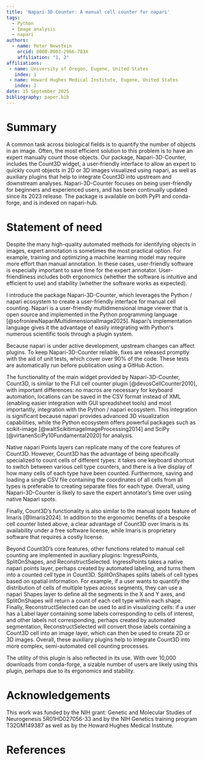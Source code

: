```yaml
---
title: 'Napari-3D-Counter: A manual cell counter for napari'
tags:
  - Python
  - Image analysis
  - napari
authors:
  - name: Peter Newstein
    orcid: 0000-0003-2966-783X
    affiliation: "1, 2"
affiliations:
 - name: University of Oregon, Eugene, United States
   index: 1
 - name: Howard Hughes Medical Institute, Eugene, United States
   index: 2
date: 15 September 2025
bibliography: paper.bib
---
```


# Summary

A common task across biological fields is to quantify the number of objects in
an image. Often, the most efficient solution to this problem is to have an
expert manually count those objects. Our package, Napari-3D-Counter, includes
the Count3D widget, a user-friendly interface to allow an expert to quickly
count objects in 2D or 3D images visualized using napari, as well as auxiliary
plugins that help to integrate Count3D into upstream and downstream analyses.
Napari-3D-Counter focuses on being user-friendly for beginners and experienced
users, and has been continually updated since its 2023 release. The package is
available on both PyPI and conda-forge, and is indexed on napari-hub.

# Statement of need

Despite the many high-quality automated methods for identifying objects in
images, expert annotation is sometimes the most practical option. For example,
training and optimizing a machine learning model may require more effort than
manual annotation. In these cases, user-friendly software is especially
important to save time for the expert annotator. User-friendliness includes
both ergonomics (whether the software is intuitive and efficient to use) and
stability (whether the software works as expected).

I introduce the package Napari-3D-Counter, which leverages the Python / napari
ecosystem to create a user-friendly interface for manual cell counting. Napari
is a user-friendly multidimensional image viewer that is open source and
implemented in the Python programming language
[@sofroniewNapariMultidimensionalImage2025]. Napari’s implementation language
gives it the advantage of easily integrating with Python's numerous scientific
tools through a plugin system. 

Because napari is under active development, upstream changes can affect
plugins. To keep Napari-3D-Counter reliable, fixes are released promptly with
the aid of unit tests, which cover over 90% of the code. These tests are
automatically run before publication using a GitHub Action.

The functionality of the main widget provided by Napari-3D-Counter, Count3D, is
similar to the FIJI cell counter plugin [@devosCellCounter2010], with
important differences: no macros are necessary for keyboard automation,
locations can be saved in the CSV format instead of XML (enabling easier
integration with GUI spreadsheet tools) and most importantly, integration with
the Python / napari ecosystem. This integration is significant because napari
provides advanced 3D visualization capabilities, while the Python ecosystem
offers powerful packages such as scikit-image
[@waltScikitimageImageProcessing2014] and SciPy
[@virtanenSciPy10Fundamental2020] for analysis.

Native napari Points layers can replicate many of the core features of Count3D.
However, Count3D has the advantage of being specifically specialized to count
cells of different types: it takes one keyboard shortcut to switch between
various cell type counters, and there is a live display of how many cells of
each type have been counted. Furthermore, saving and loading a single CSV file
containing the coordinates of all cells from all types is preferable to
creating separate files for each type. Overall, using Napari-3D-Counter is
likely to save the expert annotator’s time over using native Napari spots.

Finally, Count3D’s functionality is also similar to the manual spots feature of
Imaris [@Imaris2024]. In addition to the ergonomic benefits of a bespoke cell
counter listed above, a clear advantage of Count3D over Imaris is its
availability under a free software license, while Imaris is proprietary
software that requires a costly license.

Beyond Count3D’s core features, other functions related to manual cell counting
are implemented in auxiliary plugins: IngressPoints, SplitOnShapes, and
ReconstructSelected. IngressPoints takes a native napari points layer, perhaps
created by automated labeling, and turns them into a counted cell type in
Count3D. SplitOnShapes splits labels of cell types based on spatial
information. For example, if a user wants to quantify the distribution of cells
of multiple types across segments, they can use a napari Shapes layer to define
all the segments in the X and Y axes, and SplitOnShapes will return a count of
each cell type within each shape. Finally, ReconstructSelected can be used to
aid in visualizing cells: if a user has a Label layer containing some labels
corresponding to cells of interest, and other labels not corresponding, perhaps
created by automated segmentation, ReconstructSelected will convert those
labels containing a Count3D cell into an image layer, which can then be used to
create 2D or 3D images. Overall, these auxiliary plugins help to integrate
Count3D into more complex, semi-automated cell counting processes. 

The utility of this plugin is also reflected in its use. With over 10,000
downloads from conda-forge, a sizable number of users are likely using this
plugin, perhaps due to its ergonomics and stability.

# Acknowledgements

This work was funded by the NIH grant: Genetic and Molecular Studies of
Neurogenesis 5R01HD027056-33 and by the NIH Genetics training program
T32GM149387 as well as by the Howard Hughes Medical Institute.

# References
